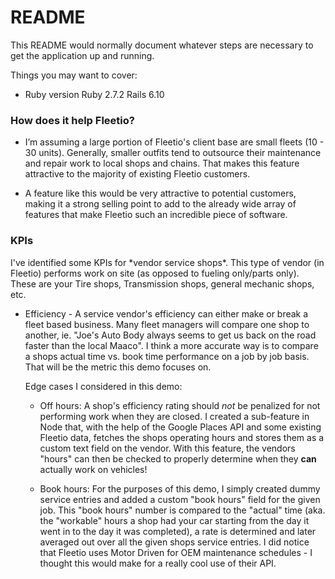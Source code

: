 # README

This README would normally document whatever steps are necessary to get the
application up and running.

Things you may want to cover:

* Ruby version
Ruby 2.7.2 Rails 6.10


<h3>How does it help Fleetio?</h3>

- I’m assuming a large portion of Fleetio's client base are small fleets (10 - 30 units). Generally, smaller outfits tend to outsource their maintenance and repair work to local shops and chains. That makes this feature attractive to the majority of existing Fleetio customers. 

- A feature like this would be very attractive to potential customers, making it a strong selling point to add to the already wide array of features that make Fleetio such an incredible piece of software.

<h3>KPIs</h3>
I've identified some KPIs for *vendor service shops*. This type of vendor (in Fleetio) performs work on site (as opposed to fueling only/parts only). These are your Tire shops, Transmission shops, general mechanic shops, etc.

- Efficiency - A service vendor's efficiency can either make or break a fleet based business. Many fleet managers will compare one shop to another, ie. "Joe's Auto Body always seems to get us back on the road faster than the local Maaco". I think a more accurate way is to compare a shops actual time vs. book time performance on a job by job basis. That will be the metric this demo focuses on.

    Edge cases I considered in this demo:
    
    - Off hours: A shop's efficiency rating should *not* be penalized for not performing work when they are closed. I created a sub-feature in Node that, with the help of the Google Places API and some existing Fleetio data, fetches the shops operating hours and stores them as a custom text field on the vendor. With this feature, the vendors "hours" can then be checked to properly determine when they **can** actually work on vehicles!

    - Book hours: For the purposes of this demo, I simply created dummy service entries and added a custom "book hours" field for the given job. This "book hours" number is compared to the "actual" time (aka. the "workable" hours a shop had your car starting from the day it went in to the day it was completed), a rate is determined and later averaged out over all the given shops service entries. I did notice that Fleetio uses Motor Driven for OEM maintenance schedules - I thought this would make for a really cool use of their API. 